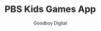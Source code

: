 ---
title: 'PBS Kids Games App'
author: Goodboy Digital
project_image_path: '/images/gallery/pbs-kids-games-app.jpg'
external_url: 'https://itunes.apple.com/us/app/pbs-kids-games/id1050773989'
---